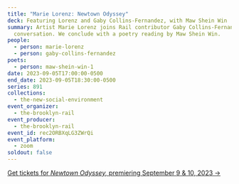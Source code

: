 ```yaml
---
title: "Marie Lorenz: Newtown Odyssey"
deck: Featuring Lorenz and Gaby Collins-Fernandez, with Maw Shein Win
summary: Artist Marie Lorenz joins Rail contributor Gaby Collins-Fernandez for a
  conversation. We conclude with a poetry reading by Maw Shein Win.
people:
  - person: marie-lorenz
  - person: gaby-collins-fernandez
poets:
  - person: maw-shein-win-1
date: 2023-09-05T17:00:00-0500
end_date: 2023-09-05T18:30:00-0500
series: 891
collections:
  - the-new-social-environment
event_organizer:
  - the-brooklyn-rail
event_producer:
  - the-brooklyn-rail
event_id: rec2ORBXqLG3ZWrQi
event_platform:
  - zoom
soldout: false
---
```

[Get tickets for *Newtown Odyssey,* premiering September 9 & 10, 2023 →](https://www.newtownodyssey.com/)